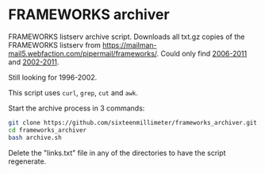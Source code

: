# FRAMEWORKS archiver

FRAMEWORKS listserv archive script. Downloads all txt.gz copies of the FRAMEWORKS listserv from https://mailman-mail5.webfaction.com/pipermail/frameworks/. Could only find [2006-2011](http://www.hi-beam.net/fw/index.html) and [2002-2011](https://archive.org/details/archiveteam-listserv-aol-2011-11).

Still looking for 1996-2002.

This script uses `curl`, `grep`, `cut` and `awk`.

Start the archive process in 3 commands:

```bash
git clone https://github.com/sixteenmillimeter/frameworks_archiver.git
cd frameworks_archiver
bash archive.sh
```

Delete the "links.txt" file in any of the directories to have the script regenerate.